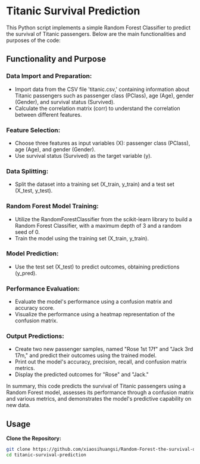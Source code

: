 # Titanic Survival Prediction

This Python script implements a simple Random Forest Classifier to predict the survival of Titanic passengers. Below are the main functionalities and purposes of the code:

## Functionality and Purpose

### Data Import and Preparation:

- Import data from the CSV file 'titanic.csv,' containing information about Titanic passengers such as passenger class (PClass), age (Age), gender (Gender), and survival status (Survived).
- Calculate the correlation matrix (corr) to understand the correlation between different features.

### Feature Selection:

- Choose three features as input variables (X): passenger class (PClass), age (Age), and gender (Gender).
- Use survival status (Survived) as the target variable (y).

### Data Splitting:

- Split the dataset into a training set (X_train, y_train) and a test set (X_test, y_test).

### Random Forest Model Training:

- Utilize the RandomForestClassifier from the scikit-learn library to build a Random Forest Classifier, with a maximum depth of 3 and a random seed of 0.
- Train the model using the training set (X_train, y_train).

### Model Prediction:

- Use the test set (X_test) to predict outcomes, obtaining predictions (y_pred).

### Performance Evaluation:

- Evaluate the model's performance using a confusion matrix and accuracy score.
- Visualize the performance using a heatmap representation of the confusion matrix.

### Output Predictions:

- Create two new passenger samples, named "Rose 1st 17f" and "Jack 3rd 17m," and predict their outcomes using the trained model.
- Print out the model's accuracy, precision, recall, and confusion matrix metrics.
- Display the predicted outcomes for "Rose" and "Jack."

In summary, this code predicts the survival of Titanic passengers using a Random Forest model, assesses its performance through a confusion matrix and various metrics, and demonstrates the model's predictive capability on new data.

## Usage

**Clone the Repository:**

   ```bash
   git clone https://github.com/xiaosihuangsi/Random-Forest-the-survival-of-passengers-on-the-Titanic.git
   cd titanic-survival-prediction
